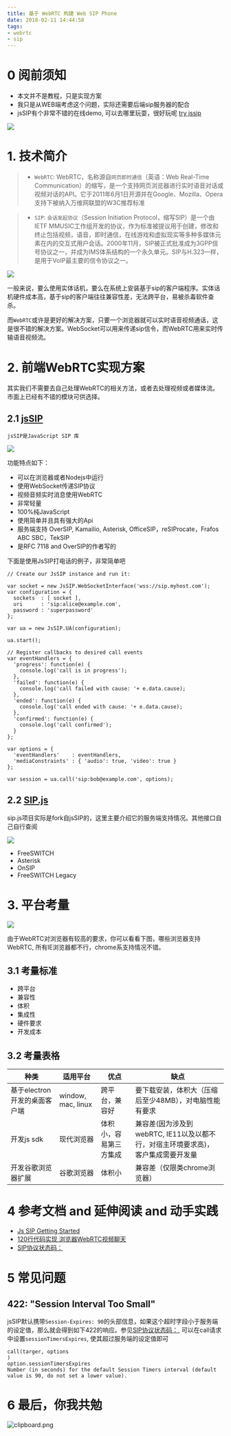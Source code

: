```yaml
---
title: 基于 WebRTC 构建 Web SIP Phone
date: 2018-02-11 14:44:58
tags:
- webrtc
- sip
---
```


# 0 阅前须知
- 本文并不是教程，只是实现方案
- 我只是从WEB端考虑这个问题，实际还需要后端sip服务器的配合
- jsSIP有个非常不错的在线demo, 可以去哪里玩耍，很好玩呢 [try jssip ](https://tryit.jssip.net/)

![](/images/20180211144554_nUwjgc_Screenshot.jpeg)

# 1. 技术简介
> - `WebRTC`: WebRTC，名称源自`网页即时通信`（英语：Web Real-Time Communication）的缩写，是一个支持网页浏览器进行实时语音对话或视频对话的API。它于2011年6月1日开源并在Google、Mozilla、Opera支持下被纳入万维网联盟的W3C推荐标准

> - `SIP`: `会话发起协议`（Session Initiation Protocol，缩写SIP）是一个由IETF MMUSIC工作组开发的协议，作为标准被提议用于创建，修改和终止包括视频，语音，即时通信，在线游戏和虚拟现实等多种多媒体元素在内的交互式用户会话。2000年11月，SIP被正式批准成为3GPP信号协议之一，并成为IMS体系结构的一个永久单元。SIP与H.323一样，是用于VoIP最主要的信令协议之一。

![](/images/20180211144604_Zdxh2x_Screenshot.jpeg)

一般来说，要么使用实体话机，要么在系统上安装基于sip的客户端程序。实体话机硬件成本高，基于sip的客户端往往兼容性差，无法跨平台，易被杀毒软件查杀。

而`WebRTC`或许是更好的解决方案，只要一个浏览器就可以实时语音视频通话，这是很不错的解决方案。WebSocket可以用来传递sip信令，而WebRTC用来实时传输语音视频流。

# 2. 前端WebRTC实现方案
其实我们不需要去自己处理WebRTC的相关方法，或者去处理视频或者媒体流。市面上已经有不错的模块可供选择。

## 2.1 [jsSIP](http://jssip.net/)
`jsSIP是JavaScript SIP 库`

![](/images/20180211144616_7c5Pf0_Screenshot.jpeg)

功能特点如下：

- 可以在浏览器或者Nodejs中运行
- 使用WebSocket传递SIP协议
- 视频音频实时消息使用WebRTC
- 非常轻量
- 100%纯JavaScript
- 使用简单并且具有强大的Api
- 服务端支持 OverSIP, Kamailio, Asterisk, OfficeSIP，reSIProcate，Frafos ABC SBC，TekSIP
- 是RFC 7118 and OverSIP的作者写的

下面是使用JsSIP打电话的例子，非常简单吧
```
// Create our JsSIP instance and run it:

var socket = new JsSIP.WebSocketInterface('wss://sip.myhost.com');
var configuration = {
  sockets  : [ socket ],
  uri      : 'sip:alice@example.com',
  password : 'superpassword'
};

var ua = new JsSIP.UA(configuration);

ua.start();

// Register callbacks to desired call events
var eventHandlers = {
  'progress': function(e) {
    console.log('call is in progress');
  },
  'failed': function(e) {
    console.log('call failed with cause: '+ e.data.cause);
  },
  'ended': function(e) {
    console.log('call ended with cause: '+ e.data.cause);
  },
  'confirmed': function(e) {
    console.log('call confirmed');
  }
};

var options = {
  'eventHandlers'    : eventHandlers,
  'mediaConstraints' : { 'audio': true, 'video': true }
};

var session = ua.call('sip:bob@example.com', options);
```

## 2.2 [SIP.js](https://sipjs.com/)
sip.js项目实际是fork自jsSIP的，这里主要介绍它的服务端支持情况。其他接口自己自行查阅

![](/images/20180211144630_24V1u8_Screenshot.jpeg)

- FreeSWITCH
- Asterisk
- OnSIP
- FreeSWITCH Legacy

# 3. 平台考量

![](/images/20180211144642_my1Cbb_Screenshot.jpeg)

由于WebRTC对浏览器有较高的要求，你可以看看下图，哪些浏览器支持WebRTC, 所有IE浏览器都不行，chrome系支持情况不错。

## 3.1 考量标准
- 跨平台
- 兼容性
- 体积
- 集成性
- 硬件要求
- 开发成本

## 3.2 考量表格
种类 | 适用平台 | 优点 | 缺点
--- | --- |--- | ---
基于electron开发的桌面客户端 | window, mac, linux | 跨平台，兼容好 | 要下载安装，体积大（压缩后至少48MB），对电脑性能有要求
开发js sdk | 现代浏览器 | 体积小，容易第三方集成 | 兼容差(因为涉及到webRTC, IE11以及以都不行，对宿主环境要求高)，客户集成需要开发量
开发谷歌浏览器扩展 | 谷歌浏览器 | 体积小 | 兼容差（仅限类chrome浏览器）


# 4 参考文档 and 延伸阅读 and 动手实践
- [Js SIP Getting Started](http://jssip.net/documentation/3.1.x/getting_started/)
- [120行代码实现 浏览器WebRTC视频聊天](https://segmentfault.com/a/1190000011848805)
- [SIP协议状态码：](https://en.wikipedia.org/wiki/List_of_SIP_response_codes#4xx%E2%80%94Client_Failure_Responses)

# 5 常见问题
## 422: "Session Interval Too Small"

jsSIP默认携带`Session-Expires: 90`的头部信息，如果这个超时字段小于服务端的设定值，那么就会得到如下422的响应。参见[SIP协议状态码：](https://en.wikipedia.org/wiki/List_of_SIP_response_codes#4xx%E2%80%94Client_Failure_Responses), 可以在call请求中设置`sessionTimersExpires`, 使其超过服务端的设定值即可
```
call(targer, options
)
option.sessionTimersExpires
Number (in seconds) for the default Session Timers interval (default value is 90, do not set a lower value).
```


# 6 最后，你我共勉

![clipboard.png](https://i.imgur.com/ZKAN9K7.gif)



  [1]: /img/bV0PUm
  [2]: /img/bV0PST
  [3]: /img/bV0PSZ
  [4]: /img/bV0PS6
  [5]: /img/bV0PTb
  [6]: /img/bV0PTx